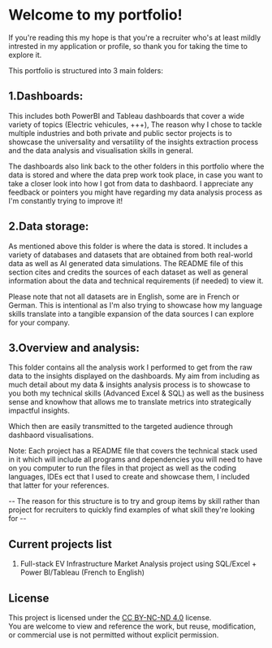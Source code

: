 # Welcome to my portfolio! 

If you're reading this my hope is that you're a recruiter who's at least mildly intrested in my application or profile, so thank you for taking the time to explore it.

This portfolio is structured into 3 main folders:

## 1.Dashboards:

This includes both PowerBI and Tableau dashboards that cover a wide variety of topics (Electric vehicules, +++), The reason why I chose to tackle multiple industries and both private and public sector projects is to showcase the universality and versatility of the insights extraction process and the data analysis and visualisation skills in general.

The dashboards also link back to the other folders in this portfolio where the data is stored and where the data prep work took place, in case you want to take a closer look into how I got from data to dashbaord. I appreciate any feedback or pointers you might have regarding my data analysis process as I'm constantly trying to improve it!

## 2.Data storage:

As mentioned above this folder is where the data is stored. It includes a variety of databases and datasets that are obtained from both real-world data as well as AI generated data simulations. The README file of this section cites and credits the sources of each dataset as well as general information about the data and technical requirements (if needed) to view it.

Please note that not all datasets are in English, some are in French or German. This is intentional as I'm also trying to showcase how my language skills translate into a tangible expansion of the data sources I can explore for your company.

## 3.Overview and analysis:

This folder contains all the analysis work I performed to get from the raw data to the insights displayed on the dashboards. 
My aim from including as much detail about my data & insights analysis process is to showcase to you both my technical skills (Advanced Excel & SQL) as well as the business sense and knowhow that allows me to translate metrics into strategically impactful insights. 

Which then are easily transmitted to the targeted audience through dashbaord visualisations.


Note: Each project has a README file that covers the technical stack used in it which will include all programs and dependencies you will need to have on you computer to run the files in that project as well as the coding languages, IDEs ect that I used to create and showcase them, I included that latter for your references.

-- The reason for this structure is to try and group items by skill rather than project for recruiters to quickly find examples of what skill they're looking for --

## Current projects list

1. Full-stack EV Infrastructure Market Analysis project using SQL/Excel + Power BI/Tableau (French to English)


## License
This project is licensed under the [CC BY-NC-ND 4.0](https://creativecommons.org/licenses/by-nc-nd/4.0/) license.  
You are welcome to view and reference the work, but reuse, modification, or commercial use is not permitted without explicit permission.
